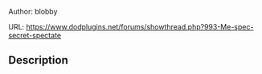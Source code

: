 Author: blobby

URL: https://www.dodplugins.net/forums/showthread.php?993-Me-spec-secret-spectate

## Description

